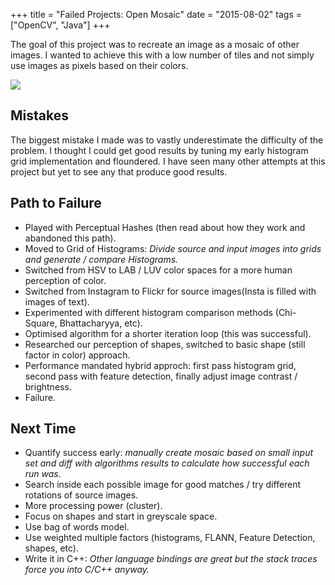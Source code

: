 +++
title = "Failed Projects: Open Mosaic"
date = "2015-08-02"
tags = ["OpenCV", "Java"]
+++

The goal of this project was to recreate an image as a mosaic of other images. I wanted to achieve this with a low number of tiles and not simply use images as pixels based on their colors.

<img src="/images/open-mosaic/sample.png" style="width\: 800px" class="center plain"/>

## Mistakes
The biggest mistake I made was to vastly underestimate the difficulty of the problem. I thought I could get good results by tuning my early histogram grid implementation and floundered. I have seen many other attempts at this project but yet to see any that produce good results.

## Path to Failure
* Played with Perceptual Hashes (then read about how they work and abandoned this path).
* Moved to Grid of Histograms\: _Divide source and input images into grids and generate / compare Histograms._
* Switched from HSV to LAB / LUV color spaces for a more human perception of color.
* Switched from Instagram to Flickr for source images(Insta is filled with images of text).
* Experimented with different histogram comparison methods (Chi-Square, Bhattacharyya, etc).
* Optimised algorithm for a shorter iteration loop (this was successful).
* Researched our perception of shapes, switched to basic shape (still factor in color) approach.
* Performance mandated hybrid approch\: first pass histogram grid, second pass with feature detection, finally adjust image contrast / brightness.
* Failure.


## Next Time
* Quantify success early\: _manually create mosaic based on small input set and diff with algorithms results to calculate how successful each run was_.
* Search inside each possible image for good matches / try different rotations of source images.
* More processing power (cluster).
* Focus on shapes and start in greyscale space.
* Use bag of words model.
* Use weighted multiple factors (histograms, FLANN, Feature Detection, shapes, etc).
* Write it in C++\: _Other language bindings are great but the stack traces force you into C/C++ anyway._
